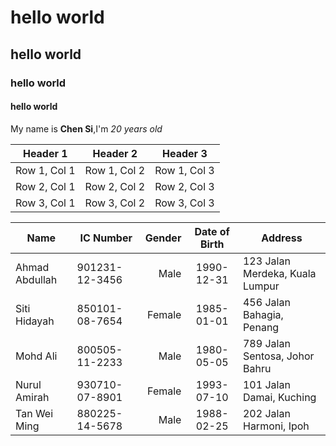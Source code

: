 # hello world
## hello world
### hello world
#### hello world

My name is **Chen Si**,I'm *20 years old*

| Header 1 | Header 2 | Header 3 |
|----------|----------|----------|
| Row 1, Col 1 | Row 1, Col 2 | Row 1, Col 3 |
| Row 2, Col 1 | Row 2, Col 2 | Row 2, Col 3 |
| Row 3, Col 1 | Row 3, Col 2 | Row 3, Col 3 |

| Name             | IC Number      | Gender | Date of Birth | Address                      |
|------------------|----------------|--------:|:---------------:|------------------------------|
| Ahmad Abdullah   | 901231-12-3456 | Male   | 1990-12-31    | 123 Jalan Merdeka, Kuala Lumpur |
| Siti Hidayah     | 850101-08-7654 | Female | 1985-01-01    | 456 Jalan Bahagia, Penang    |
| Mohd Ali         | 800505-11-2233 | Male   | 1980-05-05    | 789 Jalan Sentosa, Johor Bahru |
| Nurul Amirah     | 930710-07-8901 | Female | 1993-07-10    | 101 Jalan Damai, Kuching     |
| Tan Wei Ming     | 880225-14-5678 | Male   | 1988-02-25    | 202 Jalan Harmoni, Ipoh     |
